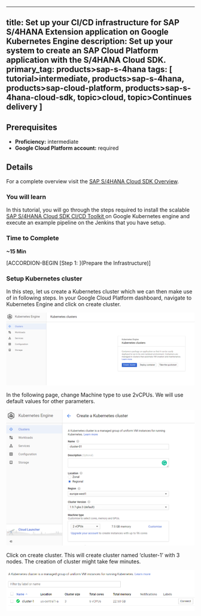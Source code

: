 
---
title: Set up your CI/CD infrastructure for SAP S/4HANA Extension application on Google Kubernetes Engine
description: Set up your system to create an SAP Cloud Platform application with the S/4HANA Cloud SDK.
primary_tag: products>sap-s-4hana
tags: [  tutorial>intermediate, products>sap-s-4hana, products>sap-cloud-platform, products>sap-s-4hana-cloud-sdk, topic>cloud, topic>Continues delivery ]
---

## Prerequisites  
 - **Proficiency:** intermediate
 - **Google Cloud Platform account:** required

## Details
For a complete overview visit the [SAP S/4HANA Cloud SDK Overview](https://blogs.sap.com/2017/05/10/first-steps-with-sap-s4hana-cloud-sdk/).

### You will learn  
In this tutorial, you will go through the steps required to install the scalable [SAP S/4HANA Cloud SDK CI/CD Toolkit ](https://www.sap.com/germany/developer/topics/s4hana-cloud-sdk.html) on Google Kubernetes engine and execute an example pipeline on the Jenkins that you have setup.


### Time to Complete
**~15 Min**

[ACCORDION-BEGIN [Step 1: ](Prepare the Infrastructure)]
### Setup Kubernetes cluster

In this step, let us create a Kubernetes cluster which we can then make use of in following steps. In your Google Cloud Platform dashboard, navigate to Kubernetes Engine and click on create cluster.

![Create Kubernetes cluster](1.PNG)

In the following page, change Machine type to use 2vCPUs. We will use default values for other parameters.

![Configure Kubernetes cluster](2.PNG)


Click on create cluster. This will create cluster named ‘cluster-1’ with 3 nodes.  The creation of cluster might take few minutes.

![New Kubernetes cluster](4.PNG)

